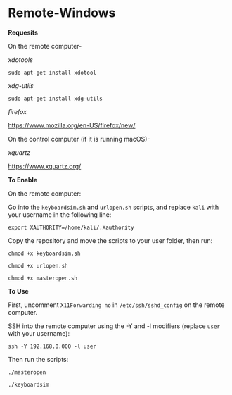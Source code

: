 # Remote-Windows

**Requesits**

On the remote computer-

*xdotools*

```sudo apt-get install xdotool```

*xdg-utils*

```sudo apt-get install xdg-utils```

*firefox*

https://www.mozilla.org/en-US/firefox/new/

On the control computer (if it is running macOS)-

*xquartz*

https://www.xquartz.org/

**To Enable**

On the remote computer: 

Go into the `keyboardsim.sh` and `urlopen.sh` scripts, and replace `kali` with your username in the following line:

```export XAUTHORITY=/home/kali/.Xauthority```

Copy the repository and move the scripts to your user folder, then run:

```chmod +x keyboardsim.sh```

```chmod +x urlopen.sh```

```chmod +x masteropen.sh```

**To Use**

First, uncomment `X11Forwarding no` in `/etc/ssh/sshd_config` on the remote computer.

SSH into the remote computer using the -Y and -l modifiers (replace `user` with your username):

```ssh -Y 192.168.0.000 -l user```

Then run the scripts:

```./masteropen```

```./keyboardsim```
